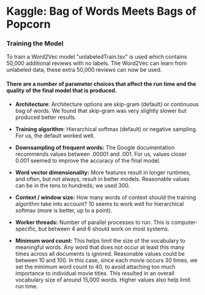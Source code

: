 # Kaggle: Bag of Words Meets Bags of Popcorn


### Training the Model
To train a Word2Vec model "unlabeledTrain.tsv" is used which contains 50,000 additional reviews with no labels.
The Word2Vec can learn from unlabeled data, these extra 50,000 reviews can now be used.

   #### There are a number of parameter choices that affect the run time and the quality of the final model that is produced.
   
   + **Architecture**: Architecture options are skip-gram (default) or continuous bag of words. We found that skip-gram was very       slightly slower but produced better results.
   
   + **Training algorithm**: Hierarchical softmax (default) or negative sampling. For us, the default worked well.
   
   + **Downsampling of frequent words:** The Google documentation recommends values between .00001 and .001. For us, values closer  0.001 seemed to improve the accuracy of the final model.
   
   + **Word vector dimensionality:** More features result in longer runtimes, and often, but not always, result in better models. Reasonable values can be in the tens to hundreds; we used 300.
   
   + **Context / window size:** How many words of context should the training algorithm take into account? 10 seems to work well for hierarchical softmax (more is better, up to a point).
   
   + **Worker threads:** Number of parallel processes to run. This is computer-specific, but between 4 and 6 should work on most systems.
   
   + **Minimum word count:** This helps limit the size of the vocabulary to meaningful words. Any word that does not occur at least this many times across all documents is ignored. Reasonable values could be between 10 and 100. In this case, since each movie occurs 30 times, we set the minimum word count to 40, to avoid attaching too much importance to individual movie titles. This resulted in an overall vocabulary size of around 15,000 words. Higher values also help limit run time.


